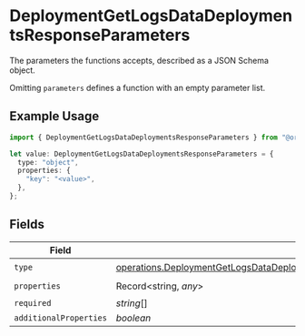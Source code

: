 # DeploymentGetLogsDataDeploymentsResponseParameters

The parameters the functions accepts, described as a JSON Schema object. 

 Omitting `parameters` defines a function with an empty parameter list.

## Example Usage

```typescript
import { DeploymentGetLogsDataDeploymentsResponseParameters } from "@orq-ai/node/models/operations";

let value: DeploymentGetLogsDataDeploymentsResponseParameters = {
  type: "object",
  properties: {
    "key": "<value>",
  },
};
```

## Fields

| Field                                                                                                                                                                                                    | Type                                                                                                                                                                                                     | Required                                                                                                                                                                                                 | Description                                                                                                                                                                                              |
| -------------------------------------------------------------------------------------------------------------------------------------------------------------------------------------------------------- | -------------------------------------------------------------------------------------------------------------------------------------------------------------------------------------------------------- | -------------------------------------------------------------------------------------------------------------------------------------------------------------------------------------------------------- | -------------------------------------------------------------------------------------------------------------------------------------------------------------------------------------------------------- |
| `type`                                                                                                                                                                                                   | [operations.DeploymentGetLogsDataDeploymentsResponse200ApplicationJSONResponseBody5DataType](../../models/operations/deploymentgetlogsdatadeploymentsresponse200applicationjsonresponsebody5datatype.md) | :heavy_check_mark:                                                                                                                                                                                       | N/A                                                                                                                                                                                                      |
| `properties`                                                                                                                                                                                             | Record<string, *any*>                                                                                                                                                                                    | :heavy_check_mark:                                                                                                                                                                                       | N/A                                                                                                                                                                                                      |
| `required`                                                                                                                                                                                               | *string*[]                                                                                                                                                                                               | :heavy_minus_sign:                                                                                                                                                                                       | N/A                                                                                                                                                                                                      |
| `additionalProperties`                                                                                                                                                                                   | *boolean*                                                                                                                                                                                                | :heavy_minus_sign:                                                                                                                                                                                       | N/A                                                                                                                                                                                                      |